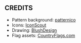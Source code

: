 ## CREDITS

- Pattern background: [patternico](https://patternico.com/)
- Icons: [IconScout](https://iconscout.com/)
- Drawing: [BlushDesign](https://blush.design/)
- Flag assets: [CountryFlags.com](CountryFlags.com)

